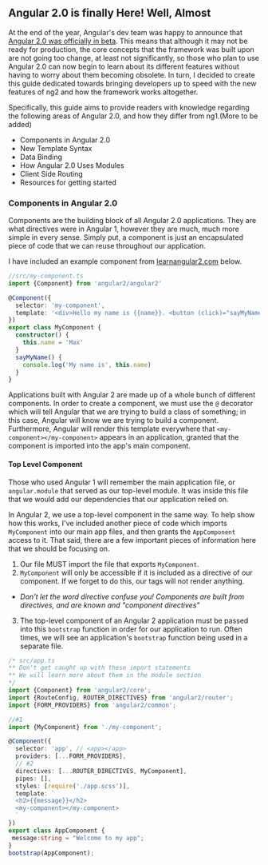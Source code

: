 ## Angular 2.0 is finally Here! Well, Almost
At the end of the year, Angular's dev team was happy to announce that [Angular 2.0 was officially in beta](http://bit.ly/1Lw7K7S). This means that although it may not be ready for production, the core concepts that the framework was built upon are not going too change, at least not significantly, so those who plan to use Angular 2.0 can now begin to learn about its different features without having to worry about them becoming obsolete. In turn, I decided to create this guide dedicated towards bringing developers up to speed with the new features of ng2 and how the framework works altogether. 

Specifically, this guide aims to provide readers with knowledge regarding the following areas of Angular 2.0, and how they differ from ng1.(More to be added)

* Components in Angular 2.0
* New Template Syntax
* Data Binding
* How Angular 2.0 Uses Modules 
* Client Side Routing
* Resources for getting started

### Components in Angular 2.0
Components are the building block of all Angular 2.0 applications. They are what directives were in Angular 1, however they are much, much more simple in every sense. Simply put, a component is just an encapsulated piece of code that we can reuse throughout our application. 

I have included an example component from [learnangular2.com]() below.

```typescript
//src/my-component.ts
import {Component} from 'angular2/angular2'

@Component({
  selector: 'my-component',
  template: '<div>Hello my name is {{name}}. <button (click)="sayMyName()">Say my name</button></div>'
})
export class MyComponent {
  constructor() {
    this.name = 'Max'
  }
  sayMyName() {
    console.log('My name is', this.name)
  }
}
```

Applications built with Angular 2 are made up of a whole bunch of different components. In order to create a component, we must use the `@` decorator which will tell Angular that we are trying to build a class of something; in this case, Angular will know we are trying to build a component. Furthermore, Angular will render this template everywhere that `<my-component></my-component>` appears in an application, granted that the component is imported into the app's main component. 

#### Top Level Component 
Those who used Angular 1 will remember the main application file, or `angular.module` that served as our top-level module. It was inside this file that we would add our dependencies that our application relied on.

In Angular 2, we use a top-level component in the same way. To help show how this works, I've included another piece of code which imports `MyComponent` into our main app files, and then grants the `AppComponent` access to it. That said, there are a few important pieces of information here that we should be focusing on.

1. Our file MUST import the file that exports `MyComponent`. 
2. `MyComponent` will only be accessible if it is included as a directive of our component. If we forget to do this, our <my-component></my-component> tags will not render anything. 
  * *Don't let the word directive confuse you! Components are built from directives, and are known and "component directives"* 
3. The top-level component of an Angular 2 application must be passed into this `bootstrap` function in order for our application to run. Often times, we will see an application's `bootstrap` function being used in a separate file.


```typescript
/* src/app.ts
** Don't get caught up with these import statements
** We will learn more about them in the module section
*/
import {Component} from 'angular2/core';
import {RouteConfig, ROUTER_DIRECTIVES} from 'angular2/router';
import {FORM_PROVIDERS} from 'angular2/common';

//#1 
import {MyComponent} from './my-component';

@Component({
  selector: 'app', // <app></app>
  providers: [...FORM_PROVIDERS],
  // #2 
  directives: [...ROUTER_DIRECTIVES, MyComponent],
  pipes: [],
  styles: [require('./app.scss')],
  template: `
  <h2>{{message}}</h2>
  <my-component></my-component>
  `
})
export class AppComponent {
 message:string = "Welcome to my app";
}
bootstrap(AppComponent);
```



